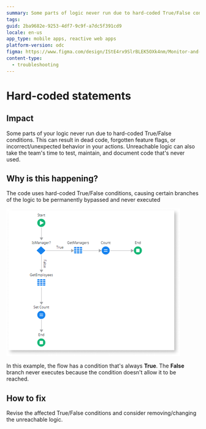 ```yaml
---
summary: Some parts of logic never run due to hard-coded True/False conditions
tags:
guid: 2ba9682e-9253-4df7-9c9f-a7dc5f391cd9
locale: en-us
app_type: mobile apps, reactive web apps
platform-version: odc
figma: https://www.figma.com/design/IStE4rx9SlrBLEK5OXk4nm/Monitor-and-troubleshoot-apps?node-id=3523-166&node-type=CANVAS&t=fro20soaPpjjIXwf-0
content-type:
  - troubleshooting
---
```


# Hard-coded statements

## Impact

Some parts of your logic never run due to hard-coded True/False conditions. This can result in dead code, forgotten feature flags, or incorrect/unexpected behavior in your actions. Unreachable logic can also take the team's time to test, maintain, and document code that's never used.

## Why is this happening?

The code uses hard-coded True/False conditions, causing certain branches of the logic to be permanently bypassed and never executed

![Flowchart showing a condition that is always true, causing the false branch to never execute.](images/odcs-unreachable-logic.png "Flowchart with Unreachable Logic")

In this example, the flow has a condition that's always **True**. The **False** branch never executes because the condition doesn't allow it to be reached.

## How to fix

Revise the affected True/False conditions and consider removing/changing the unreachable logic.


